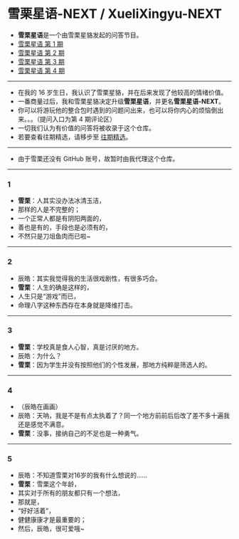 # 雪栗星语-NEXT / XueliXingyu-NEXT

* **雪栗星语**是一个由雪栗星貉发起的问答节目。
* [雪栗星语 第 1 期](https://www.bilibili.com/video/BV1iP4y1E7L2)
* [雪栗星语 第 2 期](https://www.bilibili.com/video/BV19P4y1k7Ud)
* [雪栗星语 第 3 期](https://www.bilibili.com/video/BV1Du1RYsEVj)
* [雪栗星语 第 4 期](https://www.bilibili.com/video/BV1WfFaeXEAQ)
---
* 在我的 16 岁生日，我认识了雪栗星貉，并在后来发现了他较高的情绪价值。
* 一番商量过后，我和雪栗星貉决定升级**雪栗星语**，并更名**雪栗星语-NEXT**。
* 你可以将游玩他的整合包时遇到的问题问出来，也可以将你内心的烦恼倒出来。。。（提问入口为第 4 期评论区）
* 一切我们认为有价值的问答将被收录于这个仓库。
* 若要查看往期精选，请移步至 [往期精选](/雪栗星语往期精选.md)。
---
* 由于雪栗还没有 GitHub 账号，故暂时由我代理这个仓库。
---
### 1
* **雪栗**：人其实没办法冰清玉洁，
* 那样的人是不完整的；
* 一个正常人都是有阴阳两面的，
* 善也是有的，手段也是必须有的，
* 不然只是刀俎鱼肉而已啦~

---
### 2
* 辰皓：其实我觉得我的生活很戏剧性，有很多巧合。
* **雪栗**：人生的确是这样的，
* 人生只是“游戏”而已，
* 命理八字这种东西存在本身就是降维打击。

---
### 3
* **雪栗**：学校真是食人心智，真是讨厌的地方。
* 辰皓：为什么？
* **雪栗**：因为学生并没有按照他们的个性发展，那地方纯粹是筛选人的。

---
### 4
* （辰皓在画画）
* 辰皓：天呐，我是不是有点太执着了？同一个地方前前后后改了差不多十遍我还是感觉不满意。
* **雪栗**：没事，接纳自己的不足也是一种勇气。

---
### 5
* 辰皓：不知道雪栗对16岁的我有什么想说的……
* **雪栗**：雪栗这个年龄，
* 其实对于所有的朋友都只有一个想法，
* 那就是，
* “好好活着”，
* 健健康康才是最重要的；
* 然后，辰皓，很可爱哦~